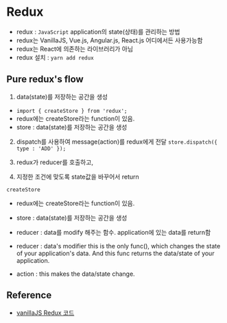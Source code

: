 # Redux

- redux : `JavaScript` application의 state(상태)를 관리하는 방법
- redux는 VanillaJS, Vue.js, Angular.js, React.js 어디에서든 사용가능함
- redux는 React에 의존하는 라이브러리가 아님
- redux 설치 : `yarn add redux`

## Pure redux's flow

1. data(state)를 저장하는 공간을 생성

- `import { createStore } from 'redux';`
- redux에는 createStore라는 function이 있음.
- store : data(state)를 저장하는 공간을 생성
  <br/>

2. dispatch를 사용하여 message(action)를 redux에게 전달
   `store.dispatch({ type : 'ADD' });`
   <br/>

3. redux가 reducer를 호출하고,
   <br/>
4. 지정한 조건에 맞도록 state값을 바꾸어서 return
   <br/>

`createStore`

- redux에는 createStore라는 function이 있음.
- store : data(state)를 저장하는 공간을 생성
- reducer : data를 modify 해주는 함수. application에 있는 data를 return함

- reducer : data's modifier
  this is the only func(), which changes the state of your application's data. And this func returns the data/state of your application.
- action : this makes the data/state change.

## Reference

- [vanillaJS Redux 코드](https://github.com/sukyoungshin/reactJS/blob/master/vanilla-redux)

